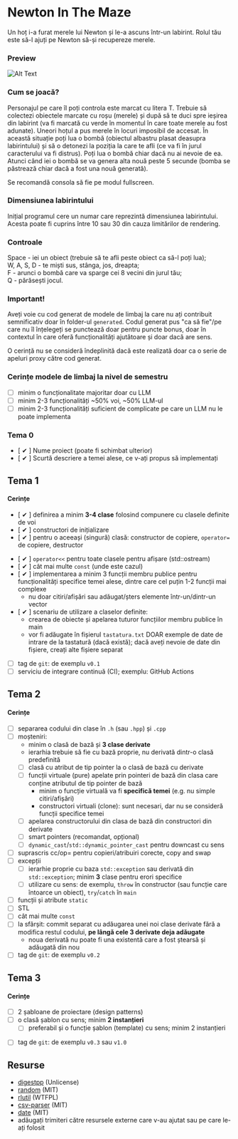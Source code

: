 # Newton In The Maze
Un hoț i-a furat merele lui Newton și le-a ascuns într-un labirint. Rolul tău este să-l ajuți pe Newton să-și recupereze merele.

### Preview

![Alt Text](https://s12.gifyu.com/images/SVYpT.gif)

### Cum se joacă?
Personajul pe care îl poți controla este marcat cu litera T. Trebuie să colectezi obiectele marcate cu roșu (merele) și după să 
te duci spre ieșirea din labirint (va fi marcată cu verde în momentul în care toate merele au fost adunate). Uneori hoțul a pus merele
în locuri imposibil de accesat. În această situație poți lua o bombă (obiectul albastru plasat deasupra labirintului) și să
o detonezi la poziția la care te afli (ce va fi în jurul caracterului va fi distrus). Poți lua o bombă chiar dacă nu ai nevoie de ea. Atunci
când iei o bombă se va genera alta nouă peste 5 secunde (bomba se păstrează chiar dacă a fost una nouă generată).  

Se recomandă consola să fie pe modul fullscreen.

### Dimensiunea labirintului
Inițial programul cere un numar care reprezintă dimensiunea labirintului. Acesta poate fi cuprins între 10 sau 30 din cauza limitărilor
de rendering.

### Controale
Space - iei un obiect (trebuie să te afli peste obiect ca să-l poți lua);<br>
W, A, S, D - te miști sus, stânga, jos, dreapta;<br>
F - arunci o bombă care va sparge cei 8 vecini din jurul tău;<br>
Q - părăsești jocul.

### Important!
Aveți voie cu cod generat de modele de limbaj la care nu ați contribuit semnificativ doar în folder-ul `generated`.
Codul generat pus "ca să fie"/pe care nu îl înțelegeți se punctează doar pentru puncte bonus, doar în contextul
în care oferă funcționalități ajutătoare și doar dacă are sens.

O cerință nu se consideră îndeplinită dacă este realizată doar ca o serie de apeluri proxy către cod generat.

### Cerințe modele de limbaj la nivel de semestru
- [ ] minim o funcționalitate majoritar doar cu LLM
- [ ] minim 2-3 funcționalități ~50% voi, ~50% LLM-ul
- [ ] minim 2-3 funcționalități suficient de complicate pe care un LLM nu le poate implementa

### Tema 0

- [ ✔ ] Nume proiect (poate fi schimbat ulterior)
- [ ✔ ] Scurtă descriere a temei alese, ce v-ați propus să implementați

## Tema 1

#### Cerințe
- [ ✔ ] definirea a minim **3-4 clase** folosind compunere cu clasele definite de voi
- [ ✔ ] constructori de inițializare
- [ ✔ ] pentru o aceeași (singură) clasă: constructor de copiere, `operator=` de copiere, destructor
<!-- - [ ] pentru o altă clasă: constructor de mutare, `operator=` de mutare, destructor -->
<!-- - [ ] pentru o altă clasă: toate cele 5 funcții membru speciale -->
- [ ✔ ] `operator<<` pentru toate clasele pentru afișare (std::ostream)
- [ ✔ ] cât mai multe `const` (unde este cazul)
- [ ✔ ] implementarea a minim 3 funcții membru publice pentru funcționalități specifice temei alese, dintre care cel puțin 1-2 funcții mai complexe
  - nu doar citiri/afișări sau adăugat/șters elemente într-un/dintr-un vector
- [ ✔ ] scenariu de utilizare a claselor definite:
  - crearea de obiecte și apelarea tuturor funcțiilor membru publice în main
  - vor fi adăugate în fișierul `tastatura.txt` DOAR exemple de date de intrare de la tastatură (dacă există); dacă aveți nevoie de date din fișiere, creați alte fișiere separat
- [ ] tag de `git`: de exemplu `v0.1`
- [ ] serviciu de integrare continuă (CI); exemplu: GitHub Actions

## Tema 2

#### Cerințe
- [ ] separarea codului din clase în `.h` (sau `.hpp`) și `.cpp`
- [ ] moșteniri:
  - minim o clasă de bază și **3 clase derivate**
  - ierarhia trebuie să fie cu bază proprie, nu derivată dintr-o clasă predefinită
  - [ ] clasă cu atribut de tip pointer la o clasă de bază cu derivate
  - [ ] funcții virtuale (pure) apelate prin pointeri de bază din clasa care conține atributul de tip pointer de bază
    - minim o funcție virtuală va fi **specifică temei** (e.g. nu simple citiri/afișări)
    - constructori virtuali (clone): sunt necesari, dar nu se consideră funcții specifice temei
  - [ ] apelarea constructorului din clasa de bază din constructori din derivate
  - [ ] smart pointers (recomandat, opțional)
  - [ ] `dynamic_cast`/`std::dynamic_pointer_cast` pentru downcast cu sens
- [ ] suprascris cc/op= pentru copieri/atribuiri corecte, copy and swap
- [ ] excepții
  - [ ] ierarhie proprie cu baza `std::exception` sau derivată din `std::exception`; minim **3** clase pentru erori specifice
  - [ ] utilizare cu sens: de exemplu, `throw` în constructor (sau funcție care întoarce un obiect), `try`/`catch` în `main`
- [ ] funcții și atribute `static`
- [ ] STL
- [ ] cât mai multe `const`
- [ ] la sfârșit: commit separat cu adăugarea unei noi clase derivate fără a modifica restul codului, **pe lângă cele 3 derivate deja adăugate**
  - noua derivată nu poate fi una existentă care a fost ștearsă și adăugată din nou
- [ ] tag de `git`: de exemplu `v0.2`

## Tema 3

#### Cerințe
- [ ] 2 șabloane de proiectare (design patterns)
- [ ] o clasă șablon cu sens; minim **2 instanțieri**
  - [ ] preferabil și o funcție șablon (template) cu sens; minim 2 instanțieri
<!-- - [ ] o specializare pe funcție/clasă șablon -->
- [ ] tag de `git`: de exemplu `v0.3` sau `v1.0`

## Resurse

- [digestpp](https://github.com/kerukuro/digestpp/tree/ebb699402c244e22c3aff61d2239bcb2e87b8ef8) (Unlicense)
- [random](https://github.com/effolkronium/random/tree/b9e79f352278f48948689dca74fd27e6821d24e8) (MIT)
- [rlutil](https://github.com/tapio/rlutil/tree/821fdca0191b314ee07b0fad2abe4ea973e45575) (WTFPL)
- [csv-parser](https://github.com/vincentlaucsb/csv-parser/tree/9d5f796a32c6cdecd83a2f778ca6db0500948d27) (MIT)
- [date](https://github.com/HowardHinnant/date/tree/88a3b1512661decb78c60841f819a14eb200423c) (MIT)
- adăugați trimiteri către resursele externe care v-au ajutat sau pe care le-ați folosit
